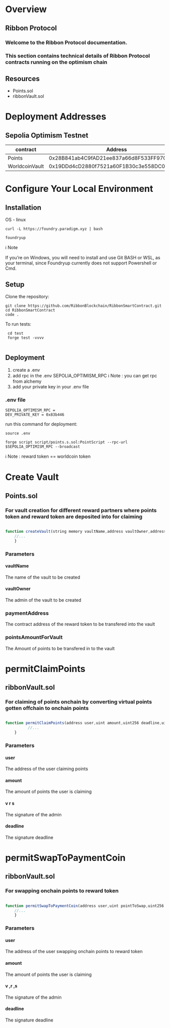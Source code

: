 # Overview
## Ribbon Protocol
### Welcome to the Ribbon Protocol documentation.
### This section contains technical details of Ribbon Protocol contracts running on the optimism chain

## Resources
+ Points.sol 
+ ribbonVault.sol

# Deployment Addresses 
## Sepolia Optimism Testnet

| contract               | Address                                     |
| -----------            | -----------                                 |
|  Points                | 0x28B841ab4C9fAD21ee837a66d8F533FF97CecaFF  |
|  WorldcoinVault        | 0x19DDd4cD2880f7521a60F1B30c3e558DC0630c98  | 

# Configure Your Local Environment

## Installation
OS - linux

```
curl -L https://foundry.paradigm.xyz | bash

foundryup
```
ℹ️ Note

If you’re on Windows, you will need to install and use Git BASH or WSL, as your terminal, since Foundryup currently does not support Powershell or Cmd.

## Setup

Clone the repository:

```
git clone https://github.com/RibbonBlockchain/RibbonSmartContract.git
cd RibbonSmartContract
code .
```
To run tests:
```
 cd test
 forge test -vvvv
 
```
## Deployment
1. create a .env 
2. add rpc in the .env  SEPOLIA_OPTIMISM_RPC
ℹ️ Note : you can get rpc from alchemy 
3. add your private key in your .env file

### .env file
```
SEPOLIA_OPTIMISM_RPC = 
DEV_PRIVATE_KEY = 0x83b446
```

run this command for deployment:
```
source .env

forge script script/points.s.sol:PointScript --rpc-url $SEPOLIA_OPTIMISM_RPC --broadcast

```
ℹ️ Note : reward token == worldcoin token
# Create Vault
## Points.sol
### For vault creation for different reward partners where points token and reward token are deposited into for claiming 
```javascript

function createVault(string memory vaultName,address vaultOwner,address paymentAddress,uint pointsAmountForVault)public  returns(bool){
    //...
    }
```
### Parameters
#### vaultName
The name of the vault to be created
#### vaultOwner
The admin  of the vault to be created
### paymentAddress
The contract address of the reward token to be transfered into the vault
### pointsAmountForVault
The Amount of points to be transfered in to the vault

# permitClaimPoints
## ribbonVault.sol
### For claiming of points onchain by converting virtual points gotten offchain to onchain points  
```javascript

function permitClaimPoints(address user,uint amount,uint256 deadline,uint8 v,bytes32 r,bytes32 s)public  {
          //...
    }

```
### Parameters

#### user
The address of the user claiming points
#### amount
The amount of points the user is claiming
#### v r s
The signature of the admin 
#### deadline
The signature deadline

# permitSwapToPaymentCoin
## ribbonVault.sol
### For swapping onchain points to reward token 
```javascript

function permitSwapToPaymentCoin(address user,uint pointToSwap,uint256 deadline,uint8 v,bytes32 r,bytes32 s)public {
    //...
    }

```
### Parameters

#### user
The address of the user swapping onchain points to reward token
#### amount
The amount of points the user is claiming
#### v ,r ,s
The signature of the admin 
#### deadline
The signature deadline






